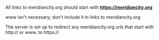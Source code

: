 All links to meridiancity.org should start with **https://meridiancity.org**

www isn't necessary; don't include it in links to meridiancity.org

The server is set up to redirect any meridiancity.org urls that start with http:// or www. to https://





